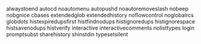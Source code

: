 alwaystoend
autocd
noautomenu
autopushd
noautoremoveslash
nobeep
nobgnice
cbases
extendedglob
extendedhistory
noflowcontrol
noglobalrcs
globdots
histexpiredupsfirst
histfindnodups
histignoredups
histignorespace
histsavenodups
histverify
interactive
interactivecomments
nolisttypes
login
promptsubst
sharehistory
shinstdin
typesetsilent
